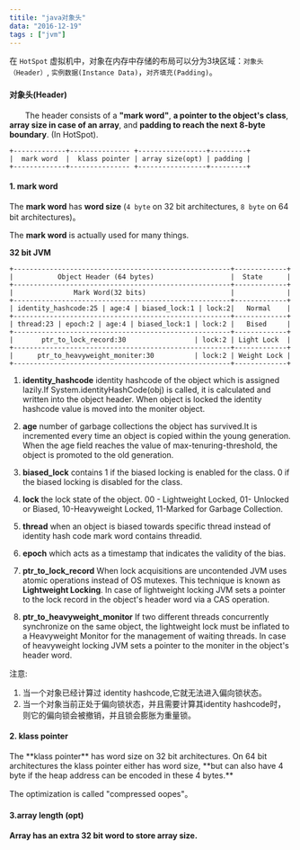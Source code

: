 ```yaml
---
titile: "java对象头"
data: "2016-12-19"
tags : ["jvm"]
---
```


在 `HotSpot` 虚拟机中，对象在内存中存储的布局可以分为3块区域：`对象头（Header）`, `实例数据(Instance Data)`，`对齐填充(Padding)`。

<H4>对象头(Header)</H4>

&emsp;&emsp;The header consists of a **"mark word"**, **a pointer to the object's class**, **array size in case of an array**, and **padding to reach the next 8-byte boundary**. (In HotSpot).
	 
	+-------------+--------------- +-----------------+---------+
	|  mark word  |	 klass pointer | array size(opt) | padding |
	+-------------+--------------- +-----------------+---------+

<H4>1. mark word </H4>

The **mark word** has **word size** (`4 byte` on 32 bit architectures, `8 byte` on 64 bit architectures)。

The **mark word** is actually used for many things.

**32 bit JVM**
	
	+------------------------------------------------------+-------------+
	|           Object Header (64 bytes)                   |  State	     |
	+------------------------------------------------------+-------------+
	|               Mark Word(32 bits)                     |             |
	+------------------------------------------------------+-------------+
	| identity_hashcode:25 | age:4 | biased_lock:1 | lock:2|   Normal    |
	+------------------------------------------------------+-------------+
	| thread:23 | epoch:2 | age:4 | biased_lock:1 | lock:2 |   Bised     |
	+------------------------------------------------------+-------------+
	|       ptr_to_lock_record:30                 | lock:2 | Light Lock  | 
	+------------------------------------------------------+-------------+
	|      ptr_to_heavyweight_moniter:30          | lock:2 | Weight Lock |
	+------------------------------------------------------+-------------+


1. **identity_hashcode** identity hashcode of the object which is assigned lazily.If System.identityHashCode(obj) is called, it is calculated and written into the object header. When object is locked the identity hashcode value is moved into the moniter object.

2. **age** number of garbage collections the object has survived.It is incremented every time an object is copied within the young generation.
When the age field reaches the value of max-tenuring-threshold, the object is promoted to the old generation.

3. **biased_lock** contains 1 if the biased locking is enabled for the class. 0 if the biased locking is disabled for the class.

4. **lock** the lock state of the object. 00 - Lightweight Locked, 01- Unlocked or Biased, 10-Heavyweight Locked, 11-Marked for Garbage Collection.

5. **thread** when an object is biased towards specific thread instead of identity hash code mark word contains threadid.

6. **epoch** which acts as a timestamp that indicates the validity of the bias.

7. **ptr\_to\_lock_record** When lock acquisitions are uncontended JVM uses atomic operations instead of OS mutexes. This technique is known as **Lightweight Locking**. In case of lightweight locking JVM sets a pointer to the lock record in the object's header word via a CAS operation.

8. **ptr\_to\_heavyweight_monitor** If two different threads concurrently synchronize on the same object, the lightweight lock must be inflated to a Heavyweight Monitor for the management of waiting threads. In case of heavyweight locking JVM sets a pointer to the moniter in the object's header word.


注意:<br/>
1. 当一个对象已经计算过 identity hashcode,它就无法进入偏向锁状态。<br/>
2. 当一个对象当前正处于偏向锁状态，并且需要计算其identity hashcode时，则它的偏向锁会被撤销，并且锁会膨胀为重量锁。


<H4>2. klass pointer </H4>
The **klass pointer** has word size on 32 bit architectures. On 64 bit architectures the klass pointer either has word size, **but can also have 4 byte if the heap address can be encoded in these 4 bytes.**

The optimization is called "compressed oopes"。

<H4>3.array length (opt)<H4>
Array has an extra 32 bit word to store array size. 



